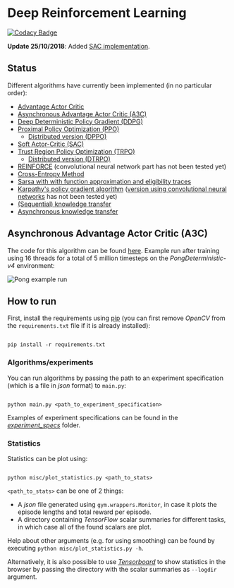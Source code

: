 # Deep Reinforcement Learning

[![Codacy Badge](https://api.codacy.com/project/badge/Grade/c329c8cdd744463dbda6a726e20f2383)](https://www.codacy.com/app/arnomoonens/DeepRL?utm_source=github.com&utm_medium=referral&utm_content=arnomoonens/DeepRL&utm_campaign=badger)

**Update 25/10/2018**: Added [SAC implementation](./agents/sac.py).

## Status

Different algorithms have currently been implemented (in no particular order):

- [Advantage Actor Critic](./agents/actorcritic/a2c.py)
- [Asynchronous Advantage Actor Critic (A3C)](./agents/actorcritic/a3c.py)
- [Deep Deterministic Policy Gradient (DDPG)](./agents/ddpg.py)
- [Proximal Policy Optimization (PPO)](./agents/ppo/ppo.py)
  - [Distributed version (DPPO)](./agents/ppo/dppo.py)
- [Soft Actor-Critic (SAC)](./agents/sac.py)
- [Trust Region Policy Optimization (TRPO)](./agents/trpo/trpo.py)
  - [Distributed version (DTRPO)](./agents/trpo/dtrpo.py)
- [REINFORCE](./agents/reinforce.py) (convolutional neural network part has not been tested yet)
- [Cross-Entropy Method](./agents/cem.py)
- [Sarsa with with function approximation and eligibility traces](./agents/sarsa/sarsa_fa.py)
- [Karpathy's policy gradient algorithm](./agents/karpathy.py) ([version using convolutional neural networks](./agents/karpathy_cnn.py) has not been tested yet)
- [(Sequential) knowledge transfer](./agents/knowledgetransfer/knowledge_transfer.py)
- [Asynchronous knowledge transfer](./agents/knowledgetransfer/async_knowledge_transfer.py)

## Asynchronous Advantage Actor Critic (A3C)

The code for this algorithm can be found [here](./agents/actorcritic/a3c.py).
Example run after training using 16 threads for a total of 5 million timesteps on the _PongDeterministic-v4_ environment:

![Pong example run](./results/pong.gif)

## How to run

First, install the requirements using [pip](https://pypi.python.org/pypi/pip) (you can first remove _OpenCV_ from the `requirements.txt` file if it is already installed):

```Shell

pip install -r requirements.txt

```

### Algorithms/experiments

You can run algorithms by passing the path to an experiment specification (which is a file in _json_ format) to `main.py`:

```Shell

python main.py <path_to_experiment_specification>

```

Examples of experiment specifications can be found in the [_experiment_specs_](./experiment_specs) folder.

### Statistics

Statistics can be plot using:

```Shell

python misc/plot_statistics.py <path_to_stats>

```

`<path_to_stats>` can be one of 2 things:

- A _json_ file generated using `gym.wrappers.Monitor`, in case it plots the episode lengths and total reward per episode.
- A directory containing _TensorFlow_ scalar summaries for different tasks, in which case all of the found scalars are plot.

Help about other arguments (e.g. for using smoothing) can be found by executing `python misc/plot_statistics.py -h`.

Alternatively, it is also possible to use [_Tensorboard_](https://www.tensorflow.org/get_started/summaries_and_tensorboard) to show statistics in the browser by passing the directory with the scalar summaries as `--logdir` argument.
